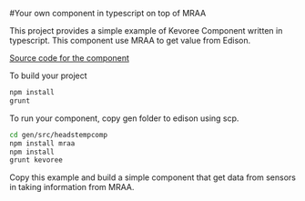 #Your own component in typescript on top of MRAA

This project provides a simple example of  Kevoree Component written in typescript. This component use  MRAA to get value from Edison.

[Source code for the component](https://github.com/barais/EJCP15/blob/master/7.IotWithEdison/examples/src/headstempcomp/lib/HeadsTempEdisonComp.ts)

To build your project

```sh
npm install
grunt
```

To run your component, copy gen folder to edison using scp.

```sh
cd gen/src/headstempcomp
npm install mraa
npm install
grunt kevoree
```


Copy this example and build a simple component that get data from sensors in taking information from MRAA.
